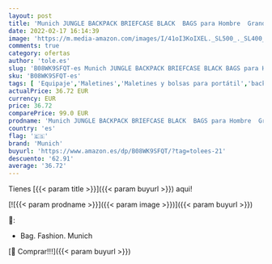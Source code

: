 ```yaml
---
layout: post
title: 'Munich JUNGLE BACKPACK BRIEFCASE BLACK  BAGS para Hombre  Grande'
date: 2022-02-17 16:14:39
image: 'https://m.media-amazon.com/images/I/41oI3KoIXEL._SL500_._SL400_.jpg'
comments: true
category: ofertas
author: 'tole.es'
slug: 'B08WK9SFQT-es Munich JUNGLE BACKPACK BRIEFCASE BLACK BAGS para Hombre...'
sku: 'B08WK9SFQT-es'
tags: [ 'Equipaje','Maletines','Maletines y bolsas para portátil','backpack','munich', ]
actualPrice: 36.72 EUR
currency: EUR
price: 36.72
comparePrice: 99.0 EUR
prodname: 'Munich JUNGLE BACKPACK BRIEFCASE BLACK  BAGS para Hombre  Grande'
country: 'es'
flag: '🇪🇸'
brand: 'Munich'
buyurl: 'https://www.amazon.es/dp/B08WK9SFQT/?tag=tolees-21'
descuento: '62.91'
average: '36.72'
---
```


Tienes [{{< param title >}}]({{< param buyurl >}}) aqui!

[![{{< param prodname >}}]({{< param image >}})]({{< param buyurl >}})

🔎:

- Bag. Fashion. Munich

[🛒 Comprar!!!]({{< param buyurl >}})
